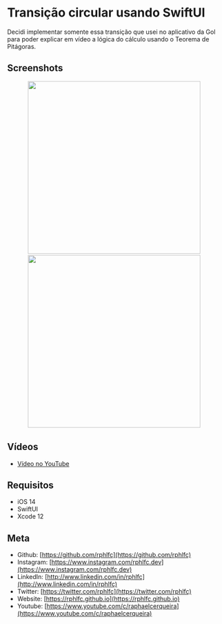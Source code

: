 # Transição circular usando SwiftUI 
Decidi implementar somente essa transição que usei no aplicativo da Gol para poder explicar em vídeo a lógica do cálculo usando o Teorema de Pitágoras.

## Screenshots
<p align="center">
    <img src="https://user-images.githubusercontent.com/16376748/117554902-eca3ab00-b030-11eb-8250-c4c55e34e63e.png" width="400"> &nbsp;
    <img src="https://user-images.githubusercontent.com/16376748/117554905-f2998c00-b030-11eb-8774-6430c0fce6f7.png" width="400"> &nbsp;
</p>

## Vídeos
- [Vídeo no YouTube](https://youtu.be/qPiu9kLRjDk)

## Requisitos
- iOS 14
- SwiftUI
- Xcode 12

## Meta
- Github: [https://github.com/rphlfc](https://github.com/rphlfc)
- Instagram: [https://www.instagram.com/rphlfc.dev](https://www.instagram.com/rphlfc.dev)
- LinkedIn: [http://www.linkedin.com/in/rphlfc](http://www.linkedin.com/in/rphlfc)
- Twitter: [https://twitter.com/rphlfc](https://twitter.com/rphlfc)
- Website: [https://rphlfc.github.io](https://rphlfc.github.io)
- Youtube: [https://www.youtube.com/c/raphaelcerqueira](https://www.youtube.com/c/raphaelcerqueira)
